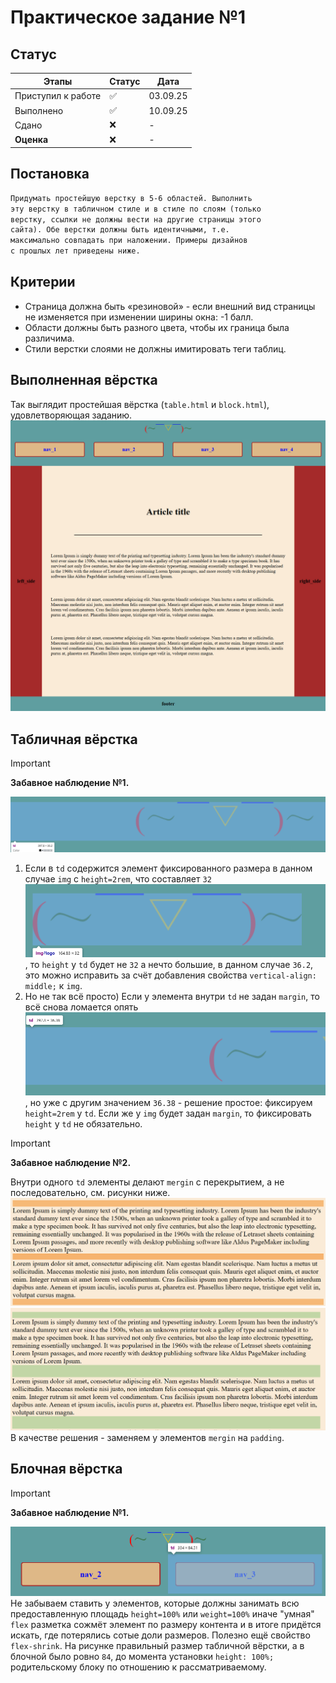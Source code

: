 # Практическое задание №1

## Статус

| Этапы | Статус| Дата |
| --- | --- | --- |
| Приступил к работе | ✅ | 03.09.25 |
| Выполнено | ✅ | 10.09.25 |
| Сдано | ❌ |  - |
| **Оценка** | ❌ | - |

## Постановка

```txt
Придумать простейшую верстку в 5-6 областей. Выполнить
эту верстку в табличном стиле и в стиле по слоям (только
верстку, ссылки не должны вести на другие страницы этого
сайта). Обе верстки должны быть идентичными, т.е.
максимально совпадать при наложении. Примеры дизайнов
с прошлых лет приведены ниже.
```

## Критерии

- Страница должна быть «резиновой» - если внешний вид
страницы не изменяется при изменении ширины окна: -1
балл.
- Области должны быть разного цвета, чтобы их граница
была различима.
- Стили верстки слоями не должны имитировать теги таблиц.


## Выполненная вёрстка

Так выглядит простейшая вёрстка (`table.html` и `block.html`), удовлетворяющая заданию.
![alt text](image-6.png)

## Табличная вёрстка

> [!IMPORTANT]
>
> **Забавное наблюдение №1.**
>
> ![alt text](image-1.png)
> 1. Если в `td` содержится элемент фиксированного размера в данном случае `img` с `height=2rem`, что составляет `32` ![alt text](image-2.png), то `height` у `td` будет не `32` а нечто большие, в данном случае `36.2`, это можно исправить за счёт добавления свойства `vertical-align: middle;` к `img`.
> 2. Но не так всё просто) Если у элемента внутри `td` не задан `margin`, то всё снова ломается опять ![alt text](image-3.png), но уже с другим значением `36.38` - решение простое: фиксируем `height=2rem` у `td`. Если же у `img` будет задан `margin`, то фиксировать `height` у `td` не обязательно.




> [!IMPORTANT]
>
> **Забавное наблюдение №2.**
>
> Внутри одного `td` элементы делают `mergin` с перекрытием, а не последовательно, см. рисунки ниже.
> ![alt text](image-4.png) ![alt text](image-5.png) В качестве решения - заменяем у элементов `mergin` на `padding`.



## Блочная вёрстка

> [!IMPORTANT]
>
> **Забавное наблюдение №1.**
>
> ![alt text](image.png)
> Не забываем ставить у элементов, которые должны занимать всю предоставленную площадь `height=100%` или `weight=100%` иначе "умная" `flex` разметка сожмёт элемент по размеру контента и в итоге придётся искать, где потерялись сотые доли размеров. Полезно ещё свойство `flex-shrink`. На рисунке правильный размер табличной вёрстки, а в блочной было ровно `84`, до момента установки `height: 100%;` родительскому блоку по отношению к рассматриваемому.